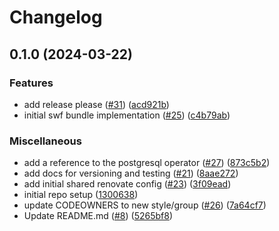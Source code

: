 # Changelog

## 0.1.0 (2024-03-22)


### Features

* add release please ([#31](https://github.com/defenseunicorns/uds-software-factory/issues/31)) ([acd921b](https://github.com/defenseunicorns/uds-software-factory/commit/acd921b0d23a8b405aefd83d2f5515d59d20808b))
* initial swf bundle implementation ([#25](https://github.com/defenseunicorns/uds-software-factory/issues/25)) ([c4b79ab](https://github.com/defenseunicorns/uds-software-factory/commit/c4b79ab74751f1070a14d250b8df54ef347dee10))


### Miscellaneous

* add a reference to the postgresql operator ([#27](https://github.com/defenseunicorns/uds-software-factory/issues/27)) ([873c5b2](https://github.com/defenseunicorns/uds-software-factory/commit/873c5b2cbe7c3b13203f4d4adc4d605ef1bf5b3c))
* add docs for versioning and testing ([#21](https://github.com/defenseunicorns/uds-software-factory/issues/21)) ([8aae272](https://github.com/defenseunicorns/uds-software-factory/commit/8aae272c6672454c2d62c96716e3b392c1004c9f))
* add initial shared renovate config ([#23](https://github.com/defenseunicorns/uds-software-factory/issues/23)) ([3f09ead](https://github.com/defenseunicorns/uds-software-factory/commit/3f09eadcad4a7c7a243b4709c512294dc26baea4))
* initial repo setup ([1300638](https://github.com/defenseunicorns/uds-software-factory/commit/13006386410daf91f164512cf4f56a29326d40d9))
* update CODEOWNERS to new style/group ([#26](https://github.com/defenseunicorns/uds-software-factory/issues/26)) ([7a64cf7](https://github.com/defenseunicorns/uds-software-factory/commit/7a64cf79dfb7a1de3689f6f567e2fee85449f9b6))
* Update README.md ([#8](https://github.com/defenseunicorns/uds-software-factory/issues/8)) ([5265bf8](https://github.com/defenseunicorns/uds-software-factory/commit/5265bf8478824773ad8a840d626a4d7cf6d097b1))
